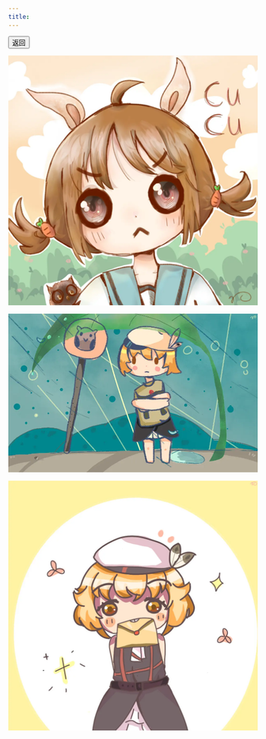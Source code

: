 ```yaml
---
title: 
---
```


<a href="/draw" target="_self">
	<button>返回</button>
</a>

![](./imgs/czc/1.png)

![](./imgs/czc/2.png)

![](./imgs/czc/3.png)